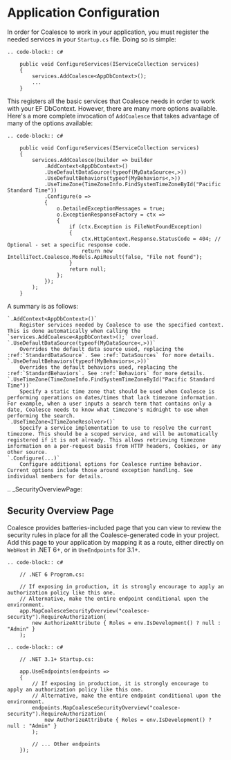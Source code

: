 


Application Configuration
=========================


In order for Coalesce to work in your application, you must register the needed services in your ``Startup.cs`` file. Doing so is simple:

    .. code-block:: c#

        public void ConfigureServices(IServiceCollection services)
        {
            services.AddCoalesce<AppDbContext>();
            ...
        }

This registers all the basic services that Coalesce needs in order to work with your EF DbContext. However, there are many more options available. Here's a more complete invocation of `AddCoalesce` that takes advantage of many of the options available:

    .. code-block:: c#

        public void ConfigureServices(IServiceCollection services)
        {
            services.AddCoalesce(builder => builder
                .AddContext<AppDbContext>()
                .UseDefaultDataSource(typeof(MyDataSource<,>))
                .UseDefaultBehaviors(typeof(MyBehaviors<,>))
                .UseTimeZone(TimeZoneInfo.FindSystemTimeZoneById("Pacific Standard Time"))
                .Configure(o =>
                {
                    o.DetailedExceptionMessages = true;
                    o.ExceptionResponseFactory = ctx =>
                    {
                        if (ctx.Exception is FileNotFoundException)
                        {
                            ctx.HttpContext.Response.StatusCode = 404; // Optional - set a specific response code.
                            return new IntelliTect.Coalesce.Models.ApiResult(false, "File not found");
                        }
                        return null;
                    };
                });
            );
        }

A summary is as follows:

    `.AddContext<AppDbContext>()`
        Register services needed by Coalesce to use the specified context. This is done automatically when calling the `services.AddCoalesce<AppDbContext>();` overload.
    `.UseDefaultDataSource(typeof(MyDataSource<,>))` 
        Overrides the default data source used, replacing the :ref:`StandardDataSource`. See :ref:`DataSources` for more details.
    `.UseDefaultBehaviors(typeof(MyBehaviors<,>))` 
        Overrides the default behaviors used, replacing the :ref:`StandardBehaviors`. See :ref:`Behaviors` for more details.
    `.UseTimeZone(TimeZoneInfo.FindSystemTimeZoneById("Pacific Standard Time"))`
        Specify a static time zone that should be used when Coalesce is performing operations on dates/times that lack timezone information. For example, when a user inputs a search term that contains only a date, Coalesce needs to know what timezone's midnight to use when performing the search.
    `.UseTimeZone<ITimeZoneResolver>()` 
        Specify a service implementation to use to resolve the current timezone. This should be a scoped service, and will be automatically registered if it is not already. This allows retrieving timezone information on a per-request basis from HTTP headers, Cookies, or any other source.
    `.Configure(...)` 
        Configure additional options for Coalesce runtime behavior. Current options include those around exception handling. See individual members for details.


.. _SecurityOverviewPage: 

Security Overview Page
----------------------

Coalesce provides batteries-included page that you can view to review the security rules in place for all the Coalesce-generated code in your project. Add this page to your application by mapping it as a route, either directly on `WebHost` in .NET 6+, or in `UseEndpoints` for 3.1+.

    .. code-block:: c#

        // .NET 6 Program.cs:

        // If exposing in production, it is strongly encourage to apply an authorization policy like this one.
        // Alternative, make the entire endpoint conditional upon the environment.
        app.MapCoalesceSecurityOverview("coalesce-security").RequireAuthorization(
            new AuthorizeAttribute { Roles = env.IsDevelopment() ? null : "Admin" }
        );

    .. code-block:: c#

        // .NET 3.1+ Startup.cs:

        app.UseEndpoints(endpoints =>
        {
            // If exposing in production, it is strongly encourage to apply an authorization policy like this one.
            // Alternative, make the entire endpoint conditional upon the environment.
            endpoints.MapCoalesceSecurityOverview("coalesce-security").RequireAuthorization(
                new AuthorizeAttribute { Roles = env.IsDevelopment() ? null : "Admin" }
            );

            // ... Other endpoints
        });
